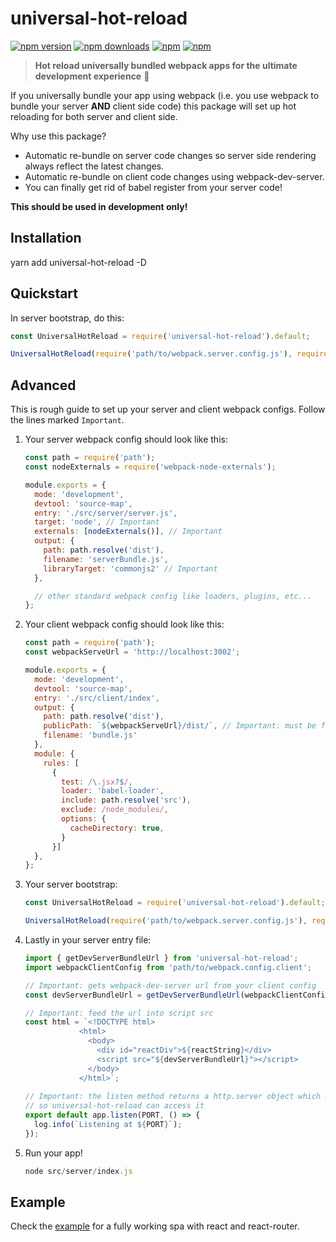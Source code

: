 # universal-hot-reload

[![npm version](https://img.shields.io/npm/v/universal-hot-reload.svg?style=flat-square)](https://www.npmjs.com/package/universal-hot-reload) [![npm downloads](https://img.shields.io/npm/dm/universal-hot-reload.svg?style=flat-square)](https://www.npmjs.com/package/universal-hot-reload) [![npm](https://img.shields.io/npm/dt/universal-hot-reload.svg?style=flat-square)](https://www.npmjs.com/package/universal-hot-reload) [![npm](https://img.shields.io/npm/l/universal-hot-reload.svg?style=flat-square)](https://www.npmjs.com/package/universal-hot-reload) 

> **Hot reload universally bundled webpack apps for the ultimate development experience** :clap:

If you universally bundle your app using webpack (i.e. you use webpack to bundle your server <b>AND</b> client side code) 
this package will set up hot reloading for both server and client side.  

Why use this package?

 * Automatic re-bundle on server code changes so server side rendering always reflect the latest changes.
 * Automatic re-bundle on client code changes using webpack-dev-server.
 * You can finally get rid of babel register from your server code!

<b>This should be used in development only!</b>

## Installation

yarn add universal-hot-reload -D

## Quickstart

In server bootstrap, do this:

```js
const UniversalHotReload = require('universal-hot-reload').default;

UniversalHotReload(require('path/to/webpack.server.config.js'), require('path/to/webpack.client.config.js'));
```

## Advanced
This is rough guide to set up your server and client webpack configs. Follow the lines marked `Important`.

1. Your server webpack config should look like this:
    
    ```js
    const path = require('path');
    const nodeExternals = require('webpack-node-externals');
    
    module.exports = {
      mode: 'development',
      devtool: 'source-map',
      entry: './src/server/server.js',
      target: 'node', // Important
      externals: [nodeExternals()], // Important
      output: {
        path: path.resolve('dist'),
        filename: 'serverBundle.js',
        libraryTarget: 'commonjs2' // Important
      },

      // other standard webpack config like loaders, plugins, etc...
    };
    ```
2. Your client webpack config should look like this:

    ```javascript
    const path = require('path');
    const webpackServeUrl = 'http://localhost:3002';
    
    module.exports = {
      mode: 'development',
      devtool: 'source-map',
      entry: './src/client/index',
      output: {
        path: path.resolve('dist'),
        publicPath: `${webpackServeUrl}/dist/`, // Important: must be full path with trailing slash
        filename: 'bundle.js'
      },
      module: {
        rules: [
          {
            test: /\.jsx?$/,
            loader: 'babel-loader',
            include: path.resolve('src'),
            exclude: /node_modules/,
            options: {
              cacheDirectory: true,
            }
          }]
      },
    };
    ```
3. Your server bootstrap:

    ```javascript
    const UniversalHotReload = require('universal-hot-reload').default;
   
    UniversalHotReload(require('path/to/webpack.server.config.js'), require('path/to/webpack.client.config.js'));
    ```

4. Lastly in your server entry file:

    ```javascript
    import { getDevServerBundleUrl } from 'universal-hot-reload';
    import webpackClientConfig from 'path/to/webpack.config.client';

    // Important: gets webpack-dev-server url from your client config 
    const devServerBundleUrl = getDevServerBundleUrl(webpackClientConfig);
 
    // Important: feed the url into script src
    const html = `<!DOCTYPE html>
                <html>
                  <body>
                    <div id="reactDiv">${reactString}</div>
                    <script src="${devServerBundleUrl}"></script>
                  </body>
                </html>`;
                
    // Important: the listen method returns a http.server object which must be default exported
    // so universal-hot-reload can access it
    export default app.listen(PORT, () => {
      log.info(`Listening at ${PORT}`);
    });
    ```

5. Run your app!
    
    ```javascript
    node src/server/index.js
    ```

## Example
Check the [example](https://github.com/yusinto/universal-hot-reload/tree/master/example)
for a fully working spa with react and react-router.
